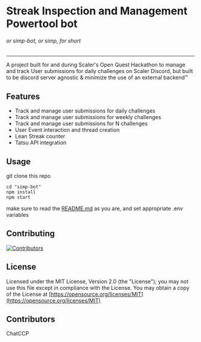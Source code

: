 # Streak Inspection and Management Powertool bot
###### or simp-bot, or simp, for short
---
A project built for and during Scaler's Open Quest Hackathon to manage and track User submissions for daily challenges on Scaler Discord, but built to be discord server agnostic & minimize the use of an external backend™️ 

## Features
- Track and manage user submissions for daily challenges
- Track and manage user submissions for weekly challenges
- Track and manage user submissions for N challenges
- User Event interaction and thread creation
- Lean Streak counter
- Tatsu API integration

## Usage
git clone this repo
```
cd "simp-bot"
npm install
npm start
```
make sure to read the [README.md](README.md) as you are, and set appropriate .env variables

## Contributing
[![Contributors](https://img.shields.io/github/contributors/Scaler/simp-bot.svg)](https://github.com/Scaler/simp-bot/graphs/contributors)

## License
Licensed under the MIT License, Version 2.0 (the "License");
you may not use this file except in compliance with the License.
You may obtain a copy of the License at [https://opensource.org/licenses/MIT](https://opensource.org/licenses/MIT)

## Contributors
ChatCCP
